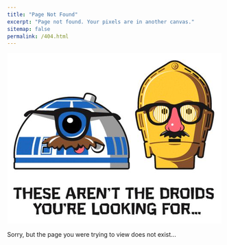 ```yaml
---
title: "Page Not Found"
excerpt: "Page not found. Your pixels are in another canvas."
sitemap: false
permalink: /404.html
---
```


![404](images/404.jpg)

Sorry, but the page you were trying to view does not exist...

<script type="text/javascript">
  var GOOG_FIXURL_LANG = 'en';
  var GOOG_FIXURL_SITE = '{{ site.url }}'
</script>
<script type="text/javascript"
  src="//linkhelp.clients.google.com/tbproxy/lh/wm/fixurl.js">
</script>

